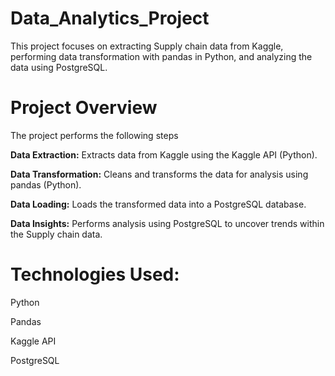# Data_Analytics_Project

This project focuses on extracting Supply chain data from Kaggle, performing data transformation with pandas in Python, and analyzing the data using PostgreSQL.

# **Project Overview**

The project performs the following steps

**Data Extraction:** Extracts data from Kaggle using the Kaggle API (Python).

**Data Transformation:** Cleans and transforms the data for analysis using pandas (Python).

**Data Loading:** Loads the transformed data into a PostgreSQL database.

**Data Insights:** Performs analysis using PostgreSQL to uncover trends within the Supply chain data.

# **Technologies Used:**

Python

Pandas

Kaggle API 

PostgreSQL

